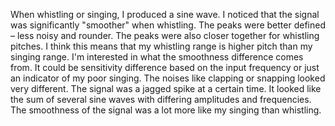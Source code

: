 When whistling or singing, I produced a sine wave. I noticed that the signal was significantly "smoother" when whistling. The peaks were better defined – less noisy and rounder. The peaks were also closer together for whistling pitches. I think this means that my whistling range is higher pitch than my singing range. I'm interested in what the smoothness difference comes from. It could be sensitivity difference based on the input frequency or just an indicator of my poor singing. The noises like clapping or snapping looked very different. The signal was a jagged spike at a certain time. It looked like the sum of several sine waves with differing amplitudes and frequencies. The smoothness of the signal was a lot more like my singing than whistling.